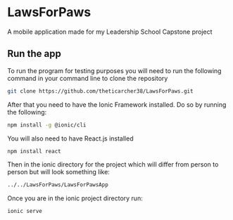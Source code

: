 # LawsForPaws
A mobile application made for my Leadership School Capstone project

## Run the app

To run the program for testing purposes you will need to run the following command in your command line to clone the repository

```bash
git clone https://github.com/theticarcher38/LawsForPaws.git
```

After that you need to have the Ionic Framework installed. Do so by running the following:

```bash
npm install -g @ionic/cli
```

You will also need to have React.js installed

```bash
npm install react
```

Then in the ionic directory for the project which will differ from person to person but will look something like:

```bash
../../LawsForPaws/LawsForPawsApp
```

Once you are in the ionic project directory run:

```bash
ionic serve
```
